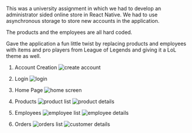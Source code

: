 This was a university assignment in which we had to develop an administrator sided online store in React Native. We had to use asynchronous storage to store new accounts in the application.

The products and the employees are all hard coded.

Gave the application a fun little twist by replacing products and employees with items and pro players from League of Legends and giving it a LoL theme as well.

1. Account Creation
![create account](https://user-images.githubusercontent.com/61494697/122583597-db5bae80-d072-11eb-93a4-0168c7f23a0c.jpg)

3. Login
![login](https://user-images.githubusercontent.com/61494697/122583937-34c3dd80-d073-11eb-8f46-e1cee68541ac.jpg)

5. Home Page
![home screen](https://user-images.githubusercontent.com/61494697/122583868-21b10d80-d073-11eb-8429-bfb6dcd76db7.jpg)


7. Products
![product list](https://user-images.githubusercontent.com/61494697/122584115-66d53f80-d073-11eb-9042-c910244abd07.jpg)
![product details](https://user-images.githubusercontent.com/61494697/122584061-54f39c80-d073-11eb-9718-34c7fb08be4f.jpg)

8. Employees
![employee list](https://user-images.githubusercontent.com/61494697/122583794-0fcf6a80-d073-11eb-859c-1c0cedcdb6e3.jpg)
![employee details](https://user-images.githubusercontent.com/61494697/122583695-fb8b6d80-d072-11eb-91a7-c75fca07ecc3.jpg)


9. Orders
![orders list](https://user-images.githubusercontent.com/61494697/122583994-43aa9000-d073-11eb-8734-354db264b568.jpg)
![customer details](https://user-images.githubusercontent.com/61494697/122583635-e9a9ca80-d072-11eb-86f8-3ab02d4abaed.jpg)

